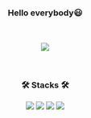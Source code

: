 
 <h3 align="center">           
 Hello everybody😃
</h3>

<br>
<br>

<div align="center">
<img src="https://user-images.githubusercontent.com/65104209/194224424-f5f9bbb5-1755-4382-95d5-19688484de35.gif">
</div>
<br>
<br>

 <h3 align="center">           
 🛠 Stacks 🛠
</h3>

<div align="center" style="text-align:center">
 
 <img src="https://img.shields.io/badge/Python-000000?style=flat-square&logo=Python&logoColor=3776AB">
 <img src="https://img.shields.io/badge/HTML-000000?style=flat-square&logo=html5&logoColor=E34F26">
 <img src="https://img.shields.io/badge/CSS-000000?style=flat-square&logo=css3&logoColor=1572B6">
 <img src="https://img.shields.io/badge/Javascript-000000?style=flat-square&logo=javascript&logoColor=F7DF1E">

</div>
<br>
<br>
